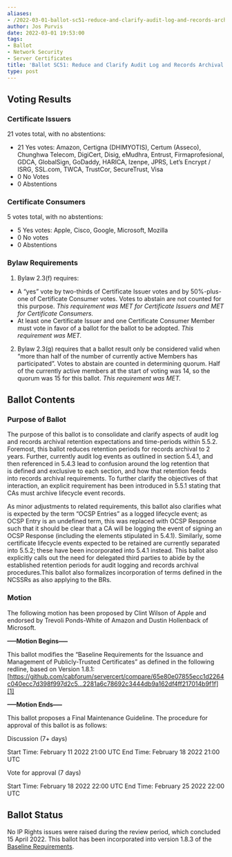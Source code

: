 ```yaml
---
aliases:
- /2022-03-01-ballot-sc51-reduce-and-clarify-audit-log-and-records-archival-retention-requirements/
author: Jos Purvis
date: 2022-03-01 19:53:00
tags:
- Ballot
- Network Security
- Server Certificates
title: 'Ballot SC51: Reduce and Clarify Audit Log and Records Archival Retention Requirements'
type: post
---
```


## Voting Results 

### Certificate Issuers 

21 votes total, with no abstentions:

- 21 Yes votes: Amazon, Certigna (DHIMYOTIS), Certum (Asseco), Chunghwa Telecom, DigiCert, Disig, eMudhra, Entrust, Firmaprofesional, GDCA, GlobalSign, GoDaddy, HARICA, Izenpe, JPRS, Let’s Encrypt / ISRG, SSL.com, TWCA, TrustCor, SecureTrust, Visa
- 0 No Votes
- 0 Abstentions

### Certificate Consumers 

5 votes total, with no abstentions:

- 5 Yes votes: Apple, Cisco, Google, Microsoft, Mozilla
- 0 No votes
- 0 Abstentions

### Bylaw Requirements 

1. Bylaw 2.3(f) requires:

- A “yes” vote by two-thirds of Certificate Issuer votes and by 50%-plus-one of Certificate Consumer votes. Votes to abstain are not counted for this purpose.
  _This requirement was MET for Certificate Issuers and MET for Certificate Consumers._
- At least one Certificate Issuer and one Certificate Consumer Member must vote in favor of a ballot for the ballot to be adopted.
  _This requirement was MET._

2. Bylaw 2.3(g) requires that a ballot result only be considered valid when “more than half of the number of currently active Members has participated”. Votes to abstain are counted in determining quorum. Half of the currently active members at the start of voting was 14, so the quorum was 15 for this ballot.
   _This requirement was MET._

## Ballot Contents 

### Purpose of Ballot 

The purpose of this ballot is to consolidate and clarify aspects of audit log and records archival retention expectations and time-periods within 5.5.2.
Foremost, this ballot reduces retention periods for records archival to 2 years.
Further, currently audit log events as outlined in section 5.4.1, and then referenced in 5.4.3 lead to confusion around the log retention that is defined and exclusive to each section, and how that retention feeds into records archival requirements. To further clarify the objectives of that interaction, an explicit requirement has been introduced in 5.5.1 stating that CAs must archive lifecycle event records.

As minor adjustments to related requirements, this ballot also clarifies what is expected by the term “OCSP Entries” as a logged lifecycle event; as OCSP Entry is an undefined term, this was replaced with OCSP Response such that it should be clear that a CA will be logging the event of signing an OCSP Response (including the elements stipulated in 5.4.1). Similarly, some certificate lifecycle events expected to be retained are currently separated into 5.5.2; these have been incorporated into 5.4.1 instead. This ballot also explicitly calls out the need for delegated third parties to abide by the established retention periods for audit logging and records archival procedures.This ballot also formalizes incorporation of terms defined in the NCSSRs as also applying to the BRs.

### Motion 

The following motion has been proposed by Clint Wilson of Apple and endorsed by Trevoli Ponds-White of Amazon and Dustin Hollenback of Microsoft.

**—–Motion Begins—–**

This ballot modifies the “Baseline Requirements for the Issuance and Management of Publicly-Trusted Certificates” as defined in the following redline, based on Version 1.8.1:
[https://github.com/cabforum/servercert/compare/65e80e07855ecc1d2264c040ecc7d398f997d2c5…2281a6c78692c3444db9a162df4ff217014b9f1f][1]

**—–Motion Ends—–**

This ballot proposes a Final Maintenance Guideline. The procedure for approval of this ballot is as follows:

Discussion (7+ days)

Start Time: February 11 2022 21:00 UTC
End Time: February 18 2022 21:00 UTC

Vote for approval (7 days)

Start Time: February 18 2022 22:00 UTC
End Time: February 25 2022 22:00 UTC

## Ballot Status 

No IP Rights issues were raised during the review period, which concluded 15 April 2022. This ballot has been incorporated into version 1.8.3 of the [Baseline Requirements](/working-groups/server/baseline-requirements/documents/).

[1]: https://github.com/cabforum/servercert/compare/65e80e07855ecc1d2264c040ecc7d398f997d2c5...2281a6c78692c3444db9a162df4ff217014b9f1f